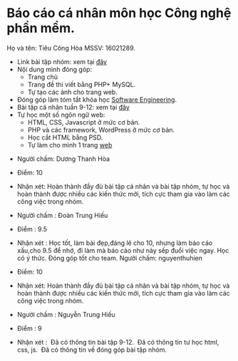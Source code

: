 # Báo cáo cá nhân môn học Công nghệ phần mềm.
Họ và tên: Tiêu Công Hòa
MSSV: 16021289.
* Link bài tập nhóm: xem tại [đây](http://applicasoft.byethost24.com/)
 * Nội dung mình đóng góp:
   * Trang chủ
   * Trang đề thi viết bằng PHP+ MySQL.
   * Tự tạo các ảnh cho trang web.
* Đóng góp làm tóm tắt khóa học [Software Engineering](https://www.edx.org/course/software-engineering-introduction-ubcx-softeng1x).
* Bài tập cá nhân tuần 9-12: xem tại [đây](https://github.com/tieuconghoa/INT2208-2-2018/tree/master/TieuCongHoa/bai%20tap%20tuan%209-12)
* Tự học một số ngôn ngữ web: 
  * HTML, CSS, Javascript ở mức cơ bản.
  * PHP và các framework, WordPress ở mức cơ bản.
  * Học cắt HTML bằng PSD.
  * Tự làm cho mình 1 trang [web](http://www.tieuconghoa.tk/)
  
+ Người chấm: Dương Thanh Hòa
+ Điểm: 10
+ Nhận xét: Hoàn thành đầy đủ bài tập cá nhân và bài tập nhóm, tự học và hoàn thành được nhiều các kiến thức mới, tích cực tham gia vào làm các công việc trong nhóm.
  
+ Người chấm : Đoàn Trung Hiếu
+ Điểm : 9.5
+ Nhận xét : Học tốt, làm bài đẹp,đáng lẽ cho 10, nhưng làm báo cáo xấu,cho 9.5 để nhớ, đi làm mà báo cáo như này sếp đuổi việc ngay. Học có ý thức. Đóng góp tốt cho team.
 Người chấm: nguyenthuhien
+ Điểm: 10
+ Nhận xét: Hoàn thành đầy đủ bài tập cá nhân và bài tập nhóm, tự học và hoàn thành được nhiều các kiến thức mới, tích cực tham gia vào làm các công việc trong nhóm.

+ Người chấm : Nguyễn Trung Hiếu
+ Điểm : 9
+ Nhận xét :
  Đã có thông tin bài tập 9-12.
  Đã có thông tin tư học html, css, js.
  Đã có thông tin về đóng góp bài tập nhóm.
